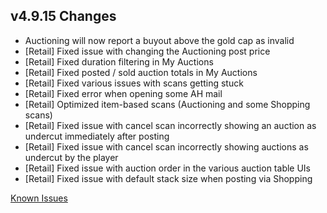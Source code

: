 ## v4.9.15 Changes

* Auctioning will now report a buyout above the gold cap as invalid
* [Retail] Fixed issue with changing the Auctioning post price
* [Retail] Fixed duration filtering in My Auctions
* [Retail] Fixed posted / sold auction totals in My Auctions
* [Retail] Fixed various issues with scans getting stuck
* [Retail] Fixed error when opening some AH mail
* [Retail] Optimized item-based scans (Auctioning and some Shopping scans)
* [Retail] Fixed issue with cancel scan incorrectly showing an auction as undercut immediately after posting
* [Retail] Fixed issue with cancel scan incorrectly showing auctions as undercut by the player
* [Retail] Fixed issue with auction order in the various auction table UIs
* [Retail] Fixed issue with default stack size when posting via Shopping

[Known Issues](http://support.tradeskillmaster.com/display/KB/TSM4+Currently+Known+Issues)
